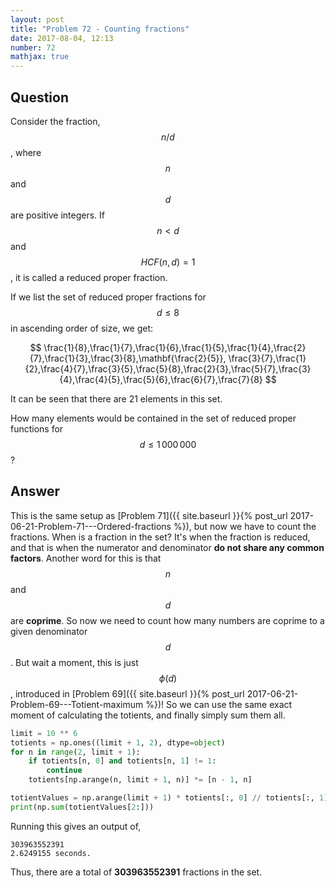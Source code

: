 ```yaml
---
layout: post
title: "Problem 72 - Counting fractions"
date: 2017-08-04, 12:13
number: 72
mathjax: true
---
```


## Question

Consider the fraction, $$n/d$$, where $$n$$ and $$d$$ are positive integers. If $$n<d$$ and $$HCF(n,d)=1$$, it is called a reduced proper fraction.

If we list the set of reduced proper fractions for $$d\leq 8$$ in ascending order of size, we get:


$$
\frac{1}{8},\frac{1}{7},\frac{1}{6},\frac{1}{5},\frac{1}{4},\frac{2}{7},\frac{1}{3},\frac{3}{8},\mathbf{\frac{2}{5}}, \frac{3}{7},\frac{1}{2},\frac{4}{7},\frac{3}{5},\frac{5}{8},\frac{2}{3},\frac{5}{7},\frac{3}{4},\frac{4}{5},\frac{5}{6},\frac{6}{7},\frac{7}{8}
$$


It can be seen that there are 21 elements in this set.

How many elements would be contained in the set of reduced proper functions for $$d\leq 1\,000\,000$$?

## Answer

This is the same setup as [Problem 71]({{ site.baseurl }}{% post_url 2017-06-21-Problem-71---Ordered-fractions %}), but now we have to count the fractions. When is a fraction in the set? It's when the fraction is reduced, and that is when the numerator and denominator **do not share any common factors**. Another word for this is that $$n$$ and $$d$$ are **coprime**. So now we need to count how many numbers are coprime to a given denominator $$d$$. But wait a moment, this is just $$\phi(d)$$, introduced in [Problem 69]({{ site.baseurl }}{% post_url 2017-06-21-Problem-69---Totient-maximum %})! So we can use the same exact moment of calculating the totients, and finally simply sum them all. 

```python
limit = 10 ** 6
totients = np.ones((limit + 1, 2), dtype=object)
for n in range(2, limit + 1):
    if totients[n, 0] and totients[n, 1] != 1:
        continue
    totients[np.arange(n, limit + 1, n)] *= [n - 1, n]

totientValues = np.arange(limit + 1) * totients[:, 0] // totients[:, 1]
print(np.sum(totientValues[2:]))
```

Running this gives an output of,

```
303963552391
2.6249155 seconds.
```

Thus, there are a total of **303963552391** fractions in the set.